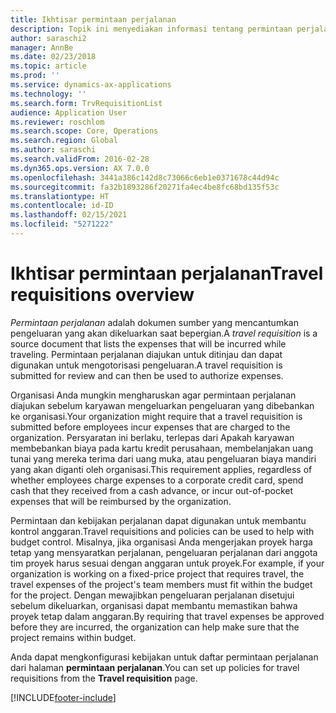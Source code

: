 ```yaml
---
title: Ikhtisar permintaan perjalanan
description: Topik ini menyediakan informasi tentang permintaan perjalanan. Sebuah dokumen permintaan perjalanan merencanakan pengeluaran perjalanan.
author: saraschi2
manager: AnnBe
ms.date: 02/23/2018
ms.topic: article
ms.prod: ''
ms.service: dynamics-ax-applications
ms.technology: ''
ms.search.form: TrvRequisitionList
audience: Application User
ms.reviewer: roschlom
ms.search.scope: Core, Operations
ms.search.region: Global
ms.author: saraschi
ms.search.validFrom: 2016-02-28
ms.dyn365.ops.version: AX 7.0.0
ms.openlocfilehash: 3441a386c142d8c73066c6eb1e0371678c44d94c
ms.sourcegitcommit: fa32b1893286f20271fa4ec4be8fc68bd135f53c
ms.translationtype: HT
ms.contentlocale: id-ID
ms.lasthandoff: 02/15/2021
ms.locfileid: "5271222"
---
```

# <a name="travel-requisitions-overview"></a><span data-ttu-id="76500-104">Ikhtisar permintaan perjalanan</span><span class="sxs-lookup"><span data-stu-id="76500-104">Travel requisitions overview</span></span>

<span data-ttu-id="76500-105">*Permintaan perjalanan* adalah dokumen sumber yang mencantumkan pengeluaran yang akan dikeluarkan saat bepergian.</span><span class="sxs-lookup"><span data-stu-id="76500-105">A *travel requisition* is a source document that lists the expenses that will be incurred while traveling.</span></span> <span data-ttu-id="76500-106">Permintaan perjalanan diajukan untuk ditinjau dan dapat digunakan untuk mengotorisasi pengeluaran.</span><span class="sxs-lookup"><span data-stu-id="76500-106">A travel requisition is submitted for review and can then be used to authorize expenses.</span></span>

<span data-ttu-id="76500-107">Organisasi Anda mungkin mengharuskan agar permintaan perjalanan diajukan sebelum karyawan mengeluarkan pengeluaran yang dibebankan ke organisasi.</span><span class="sxs-lookup"><span data-stu-id="76500-107">Your organization might require that a travel requisition is submitted before employees incur expenses that are charged to the organization.</span></span> <span data-ttu-id="76500-108">Persyaratan ini berlaku, terlepas dari Apakah karyawan membebankan biaya pada kartu kredit perusahaan, membelanjakan uang tunai yang mereka terima dari uang muka, atau pengeluaran biaya mandiri yang akan diganti oleh organisasi.</span><span class="sxs-lookup"><span data-stu-id="76500-108">This requirement applies, regardless of whether employees charge expenses to a corporate credit card, spend cash that they received from a cash advance, or incur out-of-pocket expenses that will be reimbursed by the organization.</span></span>

<span data-ttu-id="76500-109">Permintaan dan kebijakan perjalanan dapat digunakan untuk membantu kontrol anggaran.</span><span class="sxs-lookup"><span data-stu-id="76500-109">Travel requisitions and policies can be used to help with budget control.</span></span> <span data-ttu-id="76500-110">Misalnya, jika organisasi Anda mengerjakan proyek harga tetap yang mensyaratkan perjalanan, pengeluaran perjalanan dari anggota tim proyek harus sesuai dengan anggaran untuk proyek.</span><span class="sxs-lookup"><span data-stu-id="76500-110">For example, if your organization is working on a fixed-price project that requires travel, the travel expenses of the project's team members must fit within the budget for the project.</span></span> <span data-ttu-id="76500-111">Dengan mewajibkan pengeluaran perjalanan disetujui sebelum dikeluarkan, organisasi dapat membantu memastikan bahwa proyek tetap dalam anggaran.</span><span class="sxs-lookup"><span data-stu-id="76500-111">By requiring that travel expenses be approved before they are incurred, the organization can help make sure that the project remains within budget.</span></span>

<span data-ttu-id="76500-112">Anda dapat mengkonfigurasi kebijakan untuk daftar permintaan perjalanan dari halaman **permintaan perjalanan**.</span><span class="sxs-lookup"><span data-stu-id="76500-112">You can set up policies for travel requisitions from the **Travel requisition** page.</span></span>


[!INCLUDE[footer-include](../includes/footer-banner.md)]